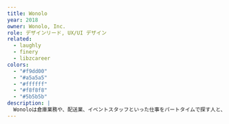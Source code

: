 ```yaml
---
title: Wonolo
year: 2018
owner: Wonolo, Inc.
role: デザインリード, UX/UI デザイン
related:
  - laughly
  - finery
  - libzcareer
colors:
  - "#f9dd00"
  - "#a5a5a5"
  - "#ffffff"
  - "#f8f8f8"
  - "#5b5b5b"
description: |
  Wonoloは倉庫業務や、配送業、イベントスタッフといった仕事をパートタイムで探す人と、企業を繋ぐオンラインスタッフィングサービスです。特徴は、Wonoloで仕事をすることで特別報酬がもらえたり、勲章としてバッジがもらえることです。それらをより分かりやすく伝え、プロフィール入力率と仕事の完了率を上げることがこのプロジェクトのゴールでした。リサーチャー、デザイナー総勢11人を率いるチームのデザインリードを務め、Android、iPhone、Webの3つのプラットフォームのモックアップを制作しました。
---
```

